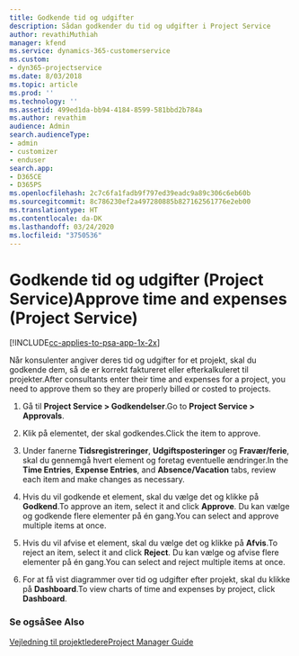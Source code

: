 ```yaml
---
title: Godkende tid og udgifter
description: Sådan godkender du tid og udgifter i Project Service
author: revathiMuthiah
manager: kfend
ms.service: dynamics-365-customerservice
ms.custom:
- dyn365-projectservice
ms.date: 8/03/2018
ms.topic: article
ms.prod: ''
ms.technology: ''
ms.assetid: 499ed1da-bb94-4184-8599-581bbd2b784a
ms.author: revathim
audience: Admin
search.audienceType:
- admin
- customizer
- enduser
search.app:
- D365CE
- D365PS
ms.openlocfilehash: 2c7c6fa1fadb9f797ed39eadc9a89c306c6eb60b
ms.sourcegitcommit: 8c786230ef2a497280885b827162561776e2eb00
ms.translationtype: HT
ms.contentlocale: da-DK
ms.lasthandoff: 03/24/2020
ms.locfileid: "3750536"
---
```

# <a name="approve-time-and-expenses-project-service"></a><span data-ttu-id="6080a-103">Godkende tid og udgifter (Project Service)</span><span class="sxs-lookup"><span data-stu-id="6080a-103">Approve time and expenses (Project Service)</span></span>

[!INCLUDE[cc-applies-to-psa-app-1x-2x](../includes/cc-applies-to-psa-app-1x-2x.md)]

<span data-ttu-id="6080a-104">Når konsulenter angiver deres tid og udgifter for et projekt, skal du godkende dem, så de er korrekt faktureret eller efterkalkuleret til projekter.</span><span class="sxs-lookup"><span data-stu-id="6080a-104">After consultants enter their time and expenses for a project, you need to approve them so they are properly billed or costed to projects.</span></span>  
  
1.  <span data-ttu-id="6080a-105">Gå til **Project Service > Godkendelser**.</span><span class="sxs-lookup"><span data-stu-id="6080a-105">Go to **Project Service > Approvals**.</span></span>  
  
2.  <span data-ttu-id="6080a-106">Klik på elementet, der skal godkendes.</span><span class="sxs-lookup"><span data-stu-id="6080a-106">Click the item to approve.</span></span>  
  
3.  <span data-ttu-id="6080a-107">Under fanerne **Tidsregistreringer**, **Udgiftsposteringer** og **Fravær/ferie**, skal du gennemgå hvert element og foretag eventuelle ændringer.</span><span class="sxs-lookup"><span data-stu-id="6080a-107">In the **Time Entries**, **Expense Entries**, and **Absence/Vacation** tabs, review each item and make changes as necessary.</span></span>  
  
4.  <span data-ttu-id="6080a-108">Hvis du vil godkende et element, skal du vælge det og klikke på **Godkend**.</span><span class="sxs-lookup"><span data-stu-id="6080a-108">To approve an item, select it and click **Approve**.</span></span> <span data-ttu-id="6080a-109">Du kan vælge og godkende flere elementer på én gang.</span><span class="sxs-lookup"><span data-stu-id="6080a-109">You can select and approve multiple items at once.</span></span>  
  
5.  <span data-ttu-id="6080a-110">Hvis du vil afvise et element, skal du vælge det og klikke på **Afvis**.</span><span class="sxs-lookup"><span data-stu-id="6080a-110">To reject an item, select it and click **Reject**.</span></span> <span data-ttu-id="6080a-111">Du kan vælge og afvise flere elementer på én gang.</span><span class="sxs-lookup"><span data-stu-id="6080a-111">You can select and reject multiple items at once.</span></span>  
  
6.  <span data-ttu-id="6080a-112">For at få vist diagrammer over tid og udgifter efter projekt, skal du klikke på **Dashboard**.</span><span class="sxs-lookup"><span data-stu-id="6080a-112">To view charts of time and expenses by project, click **Dashboard**.</span></span>  
  
### <a name="see-also"></a><span data-ttu-id="6080a-113">Se også</span><span class="sxs-lookup"><span data-stu-id="6080a-113">See Also</span></span>  
 [<span data-ttu-id="6080a-114">Vejledning til projektledere</span><span class="sxs-lookup"><span data-stu-id="6080a-114">Project Manager Guide</span></span>](../project-service/project-manager-guide.md)
